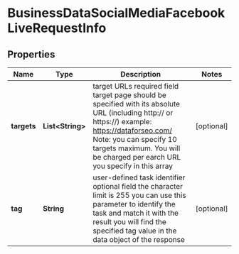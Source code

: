 

# BusinessDataSocialMediaFacebookLiveRequestInfo


## Properties

| Name | Type | Description | Notes |
|------------ | ------------- | ------------- | -------------|
|**targets** | **List&lt;String&gt;** | target URLs required field target page should be specified with its absolute URL (including http:// or https://) example: https://dataforseo.com/ Note: you can specify 10 targets maximum. You will be charged per earch URL you specify in this array |  [optional] |
|**tag** | **String** | user-defined task identifier optional field the character limit is 255 you can use this parameter to identify the task and match it with the result you will find the specified tag value in the data object of the response |  [optional] |




